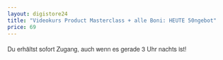 ```yaml
---
layout: digistore24
title: "Videokurs Product Masterclass + alle Boni: HEUTE 50ngebot"
price: 69
---
```

<h1 style="font-family:&apos;Helvetica Neue&apos;, Helvetica, Arial, sans-serif;font-weight:500;line-height:1.1;color:#333333;margin-top:20px;margin-bottom:10px;font-size:14px;">Du erh&#xE4;ltst sofort Zugang, auch wenn es gerade 3 Uhr nachts ist!</h1><br>
<div style="color:#333333;font-family:&apos;Helvetica Neue&apos;, Helvetica, Arial, sans-serif;line-height:20px;">&#xA0;</div>